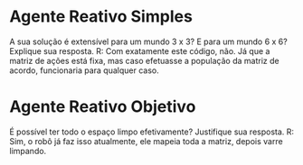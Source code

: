 # Agente Reativo Simples
A sua solução é extensível para um mundo 3 x 3? E para um mundo 6 x 6? Explique sua resposta.
R: Com exatamente este código, não. Já que a matriz de ações está fixa, mas caso efetuasse a população da matriz de acordo, funcionaria para qualquer caso.

# Agente Reativo Objetivo
É possível ter todo o espaço limpo efetivamente? Justifique sua resposta.
R: Sim, o robô já faz isso atualmente, ele mapeia toda a matriz, depois varre limpando.